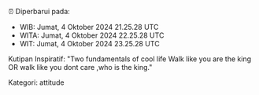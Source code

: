 ⏰ Diperbarui pada:
- WIB: Jumat, 4 Oktober 2024 21.25.28 UTC
- WITA: Jumat, 4 Oktober 2024 22.25.28 UTC
- WIT: Jumat, 4 Oktober 2024 23.25.28 UTC

Kutipan Inspiratif:
"Two fundamentals of cool life  Walk like you are the king OR walk like you dont care ,who is the king."


Kategori: attitude

